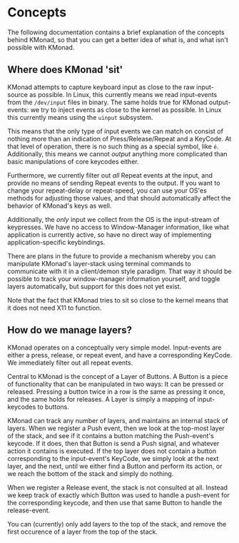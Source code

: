 # Concepts

The following documentation contains a brief explanation of the concepts behind
KMonad, so that you can get a better idea of what is, and what isn't possible
with KMonad.

## Where does KMonad 'sit'

KMonad attempts to capture keyboard input as close to the raw input-source as
possible. In Linux, this currently means we read input-events from the
`/dev/input` files in binary. The same holds true for KMonad output-events: we
try to inject events as close to the kernel as possible. In Linux this currently
means using the `uinput` subsystem.

This means that the only type of input events we can match on consist of nothing
more than an indication of Press/Release/Repeat and a KeyCode. At that level of
operation, there is no such thing as a special symbol, like `é`. Additionally,
this means we cannot *output* anything more complicated than basic manipulations
of core keycodes either. 

Furthermore, we currently filter out *all* Repeat events at the input, and
provide no means of sending Repeat events to the output. If you want to change
your repeat-delay or repeat-speed, you can use your OS'es methods for adjusting
those values, and that should automatically affect the behavior of KMonad's keys
as well.

Additionally, the *only* input we collect from the OS is the input-stream of
keypresses. We have no access to Window-Manager information, like what
application is currently active, so have no direct way of implementing
application-specific keybindings.

There are plans in the future to provide a mechanism whereby you can manipulate
KMonad's layer-stack using terminal commands to communicate with it in a
client/demon style paradigm. That way it should be possible to track your
window-manager information yourself, and toggle layers automatically, but
support for this does not yet exist.

Note that the fact that KMonad tries to sit so close to the kernel means that it
does not need X11 to function.

## How do we manage layers?

KMonad operates on a conceptually very simple model. Input-events are either a
press, release, or repeat event, and have a corresponding KeyCode. We
immediately filter out all repeat events.

Central to KMonad is the concept of a Layer of Buttons. A Button is a piece of
functionality that can be manipulated in two ways: It can be pressed or
released. Pressing a button twice in a row is the same as pressing it once, and
the same holds for releases. A Layer is simply a mapping of input-keycodes to
buttons.

KMonad can track any number of layers, and maintains an internal stack of
layers. When we register a Push event, then we look at the top-most layer of the
stack, and see if it contains a button matching the Push-event's keycode. If it
does, then that Button is send a Push signal, and whatever action it contains is
executed. If the top layer does not contain a button corresponding to the
input-event's KeyCode, we simply look at the next layer, and the next, until we
either find a Button and perform its action, or we reach the bottom of the stack
and simply do nothing.

When we register a Release event, the stack is not consulted at all. Instead we
keep track of exactly which Button was used to handle a push-event for the
corresponding keycode, and then use that same Button to handle the
release-event.
 
You can (currently) only add layers to the top of the stack, and remove the
first occurence of a layer from the top of the stack.
